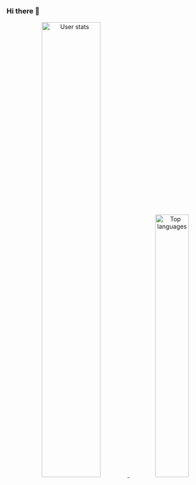 ### Hi there 👋
<p align="center">
    <a href="https://github.com/anuraghazra/github-readme-stats">
        <img width="52%" src="https://github-readme-stats-seven-mu-12.vercel.app/api?username=zzwtsy&show_icons=true&theme=transparent"
            alt="User stats" />
        <img width="39.5%" src="https://github-readme-stats-seven-mu-12.vercel.app/api/top-langs/?count_private=true&username=zzwtsy&layout=compact&theme=transparent&langs_count=6&hide=kernel_xiaomi_alioth"
            alt="Top languages" />
     <a>
</p>
